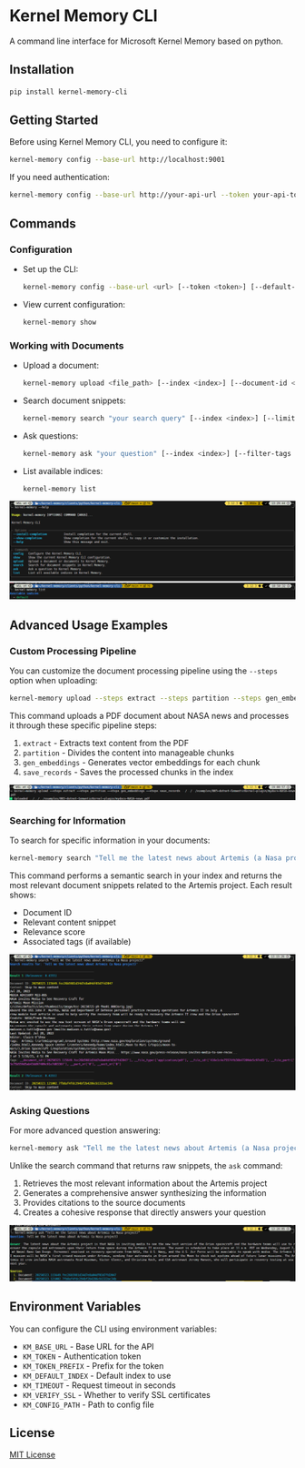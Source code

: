 # Kernel Memory CLI

A command line interface for Microsoft Kernel Memory based on python.

## Installation

```bash
pip install kernel-memory-cli
```

## Getting Started

Before using Kernel Memory CLI, you need to configure it:

```bash
kernel-memory config --base-url http://localhost:9001
```

If you need authentication:

```bash
kernel-memory config --base-url http://your-api-url --token your-api-token
```

## Commands

### Configuration

- Set up the CLI:
    ```bash
    kernel-memory config --base-url <url> [--token <token>] [--default-index <index>]
    ```

- View current configuration:
    ```bash
    kernel-memory show
    ```

### Working with Documents

- Upload a document:
    ```bash
    kernel-memory upload <file_path> [--index <index>] [--document-id <id>] [--tags <tag1:value1>]
    ```

- Search document snippets:
    ```bash
    kernel-memory search "your search query" [--index <index>] [--limit 3] [--filter-tags <tag1:value1>]
    ```

- Ask questions:
    ```bash
    kernel-memory ask "your question" [--index <index>] [--filter-tags <tag1:value1>]
    ```

- List available indices:
    ```bash
    kernel-memory list
    ```

![Help](./docs/help.png)
![List](./docs/list.png)

## Advanced Usage Examples

### Custom Processing Pipeline

You can customize the document processing pipeline using the `--steps` option when uploading:

```bash
kernel-memory upload --steps extract --steps partition --steps gen_embeddings --steps save_records mydocs-NASA-news.pdf
```

This command uploads a PDF document about NASA news and processes it through these specific pipeline steps:
1. `extract` - Extracts text content from the PDF
2. `partition` - Divides the content into manageable chunks
3. `gen_embeddings` - Generates vector embeddings for each chunk
4. `save_records` - Saves the processed chunks in the index

![Upload](./docs/upload.png)

### Searching for Information

To search for specific information in your documents:

```bash
kernel-memory search "Tell me the latest news about Artemis (a Nasa project)"
```

This command performs a semantic search in your index and returns the most relevant document snippets related to the Artemis project. Each result shows:
- Document ID
- Relevant content snippet
- Relevance score
- Associated tags (if available)

![Search](./docs/search.png)

### Asking Questions

For more advanced question answering:

```bash
kernel-memory ask "Tell me the latest news about Artemis (a Nasa project)"
```

Unlike the search command that returns raw snippets, the `ask` command:
1. Retrieves the most relevant information about the Artemis project
2. Generates a comprehensive answer synthesizing the information
3. Provides citations to the source documents
4. Creates a cohesive response that directly answers your question

![Ask](./docs/ask.png)

## Environment Variables

You can configure the CLI using environment variables:

- `KM_BASE_URL` - Base URL for the API
- `KM_TOKEN` - Authentication token
- `KM_TOKEN_PREFIX` - Prefix for the token
- `KM_DEFAULT_INDEX` - Default index to use
- `KM_TIMEOUT` - Request timeout in seconds
- `KM_VERIFY_SSL` - Whether to verify SSL certificates
- `KM_CONFIG_PATH` - Path to config file

## License

[MIT License](LICENSE)
